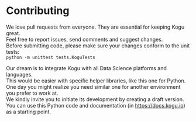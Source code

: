 # Contributing

We love pull requests from everyone. They are essential for keeping Kogu great.  
Feel free to report issues, send comments and suggest changes.  
Before submitting code, please make sure your changes conform to the unit tests:  
`python -m unittest tests.KoguTests`

Our dream is to integrate Kogu with all Data Science platforms and languages.  
This would be easier with specific helper libraries, like this one for Python.  
One day you might realize you need similar one for another environment you prefer to work at.  
We kindly invite you to initiate its development by creating a draft version.  
You can use this Python code and documentation (in https://docs.kogu.io) as a starting point.  
